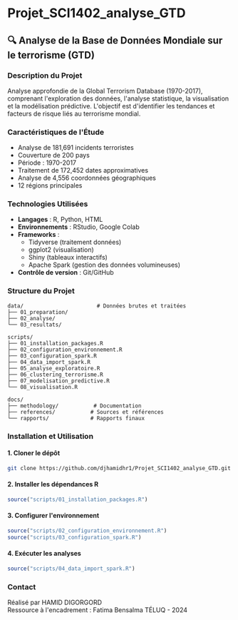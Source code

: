 # Projet_SCI1402_analyse_GTD

## 🔍 Analyse de la Base de Données Mondiale sur le terrorisme (GTD)

### Description du Projet
Analyse approfondie de la Global Terrorism Database (1970-2017), comprenant l'exploration des données, l'analyse statistique, la visualisation et la modélisation prédictive. L'objectif est d'identifier les tendances et facteurs de risque liés au terrorisme mondial.

### Caractéristiques de l'Étude
* Analyse de 181,691 incidents terroristes
* Couverture de 200 pays
* Période : 1970-2017
* Traitement de 172,452 dates approximatives
* Analyse de 4,556 coordonnées géographiques
* 12 régions principales

### Technologies Utilisées
* **Langages** : R, Python, HTML
* **Environnements** : RStudio, Google Colab
* **Frameworks** :
  * Tidyverse (traitement données)
  * ggplot2 (visualisation)
  * Shiny (tableaux interactifs)
  * Apache Spark (gestion des données volumineuses)
* **Contrôle de version** : Git/GitHub

### Structure du Projet
```
data/                       # Données brutes et traitées
├── 01_preparation/        
├── 02_analyse/           
└── 03_resultats/         

scripts/
├── 01_installation_packages.R
├── 02_configuration_environnement.R
├── 03_configuration_spark.R
├── 04_data_import_spark.R
├── 05_analyse_exploratoire.R
├── 06_clustering_terrorisme.R
├── 07_modelisation_predictive.R
└── 08_visualisation.R

docs/
├── methodology/           # Documentation
├── references/           # Sources et références
└── rapports/             # Rapports finaux
```

### Installation et Utilisation

#### 1. Cloner le dépôt
```bash
git clone https://github.com/djhamidhr1/Projet_SCI1402_analyse_GTD.git
```

#### 2. Installer les dépendances R
```R
source("scripts/01_installation_packages.R")
```

#### 3. Configurer l'environnement
```R
source("scripts/02_configuration_environnement.R")
source("scripts/03_configuration_spark.R")
```

#### 4. Exécuter les analyses
```R
source("scripts/04_data_import_spark.R")
```

### Contact
Réalisé par HAMID DIGORGORD  
Ressource à l'encadrement : Fatima Bensalma
TÉLUQ - 2024


